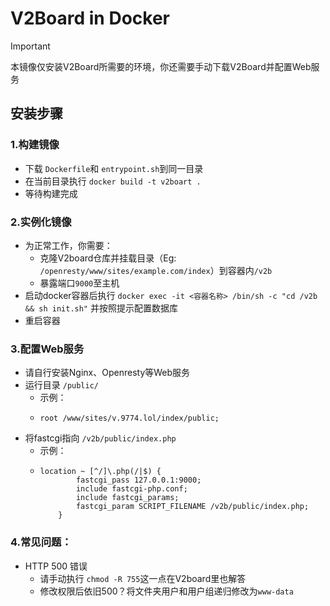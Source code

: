# V2Board in Docker

> [!IMPORTANT]
> 本镜像仅安装V2Board所需要的环境，你还需要手动下载V2Board并配置Web服务

## 安装步骤

### 1.构建镜像

- 下载 `Dockerfile`和 `entrypoint.sh`到同一目录
- 在当前目录执行 `docker build -t v2boart .`
- 等待构建完成

### 2.实例化镜像

- 为正常工作，你需要：
  * 克隆V2board仓库并挂载目录（Eg: `/openresty/www/sites/example.com/index`）到容器内`/v2b`
  * 暴露端口`9000`至主机
- 启动docker容器后执行 `docker exec -it <容器名称> /bin/sh -c "cd /v2b && sh init.sh"` 并按照提示配置数据库
- 重启容器

### 3.配置Web服务

- 请自行安装Nginx、Openresty等Web服务
- 运行目录 `/public/`
  * 示例：
  * ```nginx
    root /www/sites/v.9774.lol/index/public;
    ```
- 将fastcgi指向 `/v2b/public/index.php`
  * 示例：
  * ```nginx
    location ~ [^/]\.php(/|$) {
            fastcgi_pass 127.0.0.1:9000; 
            include fastcgi-php.conf; 
            include fastcgi_params; 
            fastcgi_param SCRIPT_FILENAME /v2b/public/index.php; 
        }
    ```

### 4.常见问题：

- HTTP 500 错误
  * 请手动执行 `chmod -R 755`这一点在V2board里也解答
  * 修改权限后依旧500？将文件夹用户和用户组递归修改为`www-data`
